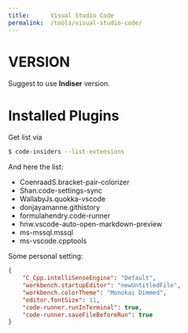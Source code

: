 ```yaml
---
title:      Visual Studio Code
permalink:  /tools/visual-studio-code/
---
```



VERSION
=======

Suggest to use **Indiser** version.


Installed Plugins
=================

Get list via

````bash
$ code-insiders --list-extensions
````

And here the list:

- CoenraadS.bracket-pair-colorizer
- Shan.code-settings-sync
- WallabyJs.quokka-vscode
- donjayamanne.githistory
- formulahendry.code-runner
- hnw.vscode-auto-open-markdown-preview
- ms-mssql.mssql
- ms-vscode.cpptools


Some personal setting:

````json
{
    "C_Cpp.intelliSenseEngine": "Default",
    "workbench.startupEditor": "newUntitledFile",
    "workbench.colorTheme": "Monokai Dimmed",
    "editor.fontSize": 11,
    "code-runner.runInTerminal": true,
    "code-runner.saveFileBeforeRun": true
}
````
